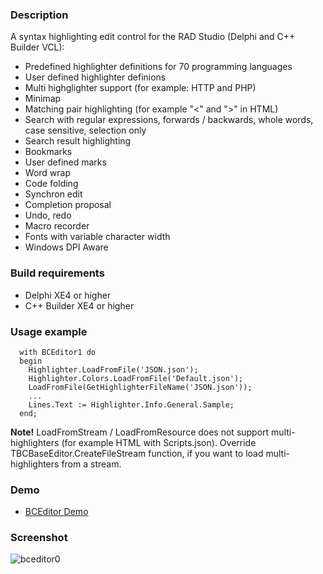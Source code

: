 <h3>Description</h3>

A syntax highlighting edit control for the RAD Studio (Delphi and C++ Builder VCL):
* Predefined highlighter definitions for 70 programming languages
* User defined highlighter definions
* Multi highglighter support (for example: HTTP and PHP)
* Minimap
* Matching pair highlighting (for example "<" and ">" in HTML)
* Search with regular expressions, forwards / backwards, whole words, case sensitive, selection only
* Search result highlighting
* Bookmarks
* User defined marks
* Word wrap
* Code folding
* Synchron edit
* Completion proposal
* Undo, redo
* Macro recorder
* Fonts with variable character width
* Windows DPI Aware

<h3>Build requirements</h3>

* Delphi XE4 or higher
* C++ Builder XE4 or higher

<h3>Usage example</h3>

```objectpascal
  with BCEditor1 do 
  begin
    Highlighter.LoadFromFile('JSON.json');
    Highlighter.Colors.LoadFromFile('Default.json'); 
    LoadFromFile(GetHighlighterFileName('JSON.json')); 
    ...
    Lines.Text := Highlighter.Info.General.Sample; 
  end;
```
<b>Note!</b> LoadFromStream / LoadFromResource does not support multi-highlighters (for example HTML with Scripts.json). Override TBCBaseEditor.CreateFileStream function, if you want to load multi-highlighters from a stream.

<h3>Demo</h3>

  * <a href="http://www.mysqlfront.de/bonecode/BCEditor_Demo.zip">BCEditor Demo</a>

<h3>Screenshot</h3>

![bceditor0](https://cloud.githubusercontent.com/assets/11475177/20067778/2e403442-a51f-11e6-8c3e-532ae48b7d72.png)
